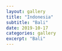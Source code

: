 ```yaml
---
layout: gallery
title: "Indonesia"
subtitle: "Bali"
date: 2019-10-17
categories: gallery
excerpt: "Bali"
---
```

